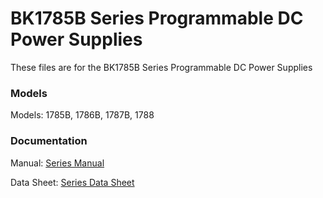 # BK1785B Series Programmable DC Power Supplies
These files are for the BK1785B Series Programmable DC Power Supplies
  
### Models
Models: 1785B, 1786B, 1787B, 1788


### Documentation
Manual: [Series Manual](https://bkpmedia.s3.amazonaws.com/downloads/manuals/en-us/178xB_manual.pdf)

Data Sheet: [Series Data Sheet](https://bkpmedia.s3.amazonaws.com/downloads/datasheets/en-us/178xB_datasheet.pdf)
